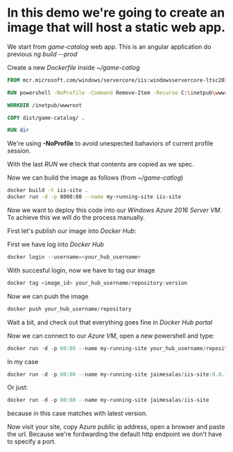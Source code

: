 # In this demo we're going to create an image that will host a static web app.

We start from _game-catalog_ web app. This is an angular application do previous _ng build --prod_

Create a new _Dockerfile_ inside _~/game-catlog_

```Dockerfile
FROM mcr.microsoft.com/windows/servercore/iis:windowsservercore-ltsc2016

RUN powershell -NoProfile -Command Remove-Item -Recurse C:\inetpub\wwwroot\*

WORKDIR /inetpub/wwwroot

COPY dist/game-catalog/ .

RUN dir
```

We're using __-NoProfile__ to avoid unespected bahaviors of current profile session.

With the last _RUN_ we check that contents are copied as we spec.

Now we can build the image as follows (from _~/game-catlog_)

```bash
docker build -t iis-site .
docker run -d -p 8000:80 --name my-running-site iis-site
```

Now we want to deploy this code into our _Windows Azure 2016 Server VM_. To achieve this we will do the process manually.

First let's publish our image into _Docker Hub_:

First we have log into _Docker Hub_

```ps1
docker login --username=<your_hub_username>
```

With succesful login, now we have to tag our image

```ps1
docker tag <image_id> your_hub_username/repository:version
```

Now we can push the image

```ps1
docker push your_hub_username/repository
```

Wait a bit, and check out that everything goes fine in _Docker Hub portal_

Now we can connect to our _Azure VM_, open a new powershell and type:

```ps1
docker run -d -p 80:80 --name my-running-site your_hub_username/repository:version
```

In my case

```ps1
docker run -d -p 80:80 --name my-running-site jaimesalas/iis-site:0.0.1
```

Or just:

```ps1
docker run -d -p 80:80 --name my-running-site jaimesalas/iis-site
```

because in this case matches with latest version. 

Now visit your site, copy Azure public ip address, open a browser and paste the url. Because we're fordwarding the default http endpoint we don't have to specify a port.